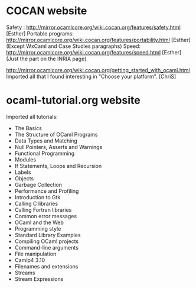 COCAN website
=============
Safety : http://mirror.ocamlcore.org/wiki.cocan.org/features/safety.html [Esther]
Portable programs: http://mirror.ocamlcore.org/wiki.cocan.org/features/portability.html [Esther] (Except WxCaml and Case Studies paragraphs)
Speed: http://mirror.ocamlcore.org/wiki.cocan.org/features/speed.html [Esther] (Just the part on the INRIA page)

http://mirror.ocamlcore.org/wiki.cocan.org/getting_started_with_ocaml.html
Imported all that I found interesting in "Choose your platform". [ChriS]


ocaml-tutorial.org website
==========================
Imported all tutorials:
* The Basics
* The Structure of OCaml Programs
* Data Types and Matching
* Null Pointers, Asserts and Warnings
* Functional Programming
* Modules
* If Statements, Loops and Recursion
* Labels
* Objects
* Garbage Collection
* Performance and Profiling
* Introduction to Gtk
* Calling C libraries
* Calling Fortran libraries
* Common error messages
* OCaml and the Web
* Programming style
* Standard Library Examples
* Compiling OCaml projects
* Command-line arguments
* File manipulation
* Camlp4 3.10
* Filenames and extensions
* Streams
* Stream Expressions

